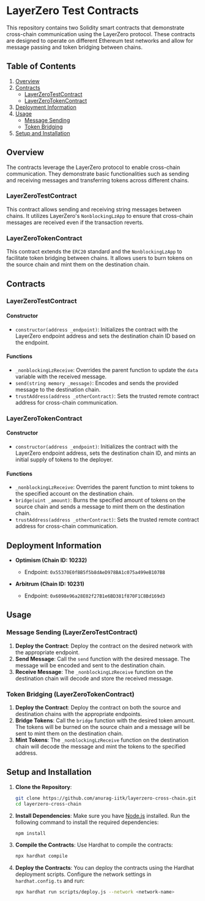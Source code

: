 # LayerZero Test Contracts

This repository contains two Solidity smart contracts that demonstrate cross-chain communication using the LayerZero protocol. These contracts are designed to operate on different Ethereum test networks and allow for message passing and token bridging between chains.

## Table of Contents

1. [Overview](#overview)
2. [Contracts](#contracts)
   - [LayerZeroTestContract](#layerzerotestcontract)
   - [LayerZeroTokenContract](#layerzerotokencontract)
3. [Deployment Information](#deployment-information)
4. [Usage](#usage)
   - [Message Sending](#message-sending)
   - [Token Bridging](#token-bridging)
5. [Setup and Installation](#setup-and-installation)

## Overview

The contracts leverage the LayerZero protocol to enable cross-chain communication. They demonstrate basic functionalities such as sending and receiving messages and transferring tokens across different chains.

### LayerZeroTestContract
This contract allows sending and receiving string messages between chains. It utilizes LayerZero's `NonblockingLzApp` to ensure that cross-chain messages are received even if the transaction reverts.

### LayerZeroTokenContract
This contract extends the `ERC20` standard and the `NonblockingLzApp` to facilitate token bridging between chains. It allows users to burn tokens on the source chain and mint them on the destination chain.

## Contracts

### LayerZeroTestContract

#### Constructor
- `constructor(address _endpoint)`: Initializes the contract with the LayerZero endpoint address and sets the destination chain ID based on the endpoint.

#### Functions
- `_nonblockingLzReceive`: Overrides the parent function to update the `data` variable with the received message.
- `send(string memory _message)`: Encodes and sends the provided message to the destination chain.
- `trustAddress(address _otherContract)`: Sets the trusted remote contract address for cross-chain communication.

### LayerZeroTokenContract

#### Constructor
- `constructor(address _endpoint)`: Initializes the contract with the LayerZero endpoint address, sets the destination chain ID, and mints an initial supply of tokens to the deployer.

#### Functions
- `_nonblockingLzReceive`: Overrides the parent function to mint tokens to the specified account on the destination chain.
- `bridge(uint _amount)`: Burns the specified amount of tokens on the source chain and sends a message to mint them on the destination chain.
- `trustAddress(address _otherContract)`: Sets the trusted remote contract address for cross-chain communication.

## Deployment Information

- **Optimism (Chain ID: 10232)**
  - Endpoint: `0x55370E0fBB5f5b8dAeD978BA1c075a499eB107B8`

- **Arbitrum (Chain ID: 10231)**
  - Endpoint: `0x6098e96a28E02f27B1e6BD381f870F1C8Bd169d3`

## Usage

### Message Sending (LayerZeroTestContract)
1. **Deploy the Contract**: Deploy the contract on the desired network with the appropriate endpoint.
2. **Send Message**: Call the `send` function with the desired message. The message will be encoded and sent to the destination chain.
3. **Receive Message**: The `_nonblockingLzReceive` function on the destination chain will decode and store the received message.

### Token Bridging (LayerZeroTokenContract)
1. **Deploy the Contract**: Deploy the contract on both the source and destination chains with the appropriate endpoints.
2. **Bridge Tokens**: Call the `bridge` function with the desired token amount. The tokens will be burned on the source chain and a message will be sent to mint them on the destination chain.
3. **Mint Tokens**: The `_nonblockingLzReceive` function on the destination chain will decode the message and mint the tokens to the specified address.

## Setup and Installation

1. **Clone the Repository**:
   ```bash
   git clone https://github.com/anurag-iitk/layerzero-cross-chain.git
   cd layerzero-cross-chain
   ```

2. **Install Dependencies**:
   Make sure you have [Node.js](https://nodejs.org/) installed. Run the following command to install the required dependencies:

   ```bash
   npm install
   ```

3. **Compile the Contracts**:
   Use Hardhat to compile the contracts:

   ```bash
   npx hardhat compile
   ```

4. **Deploy the Contracts**:
   You can deploy the contracts using the Hardhat deployment scripts. Configure the network settings in `hardhat.config.ts` and run:

   ```bash
   npx hardhat run scripts/deploy.js --network <network-name>
   ```
